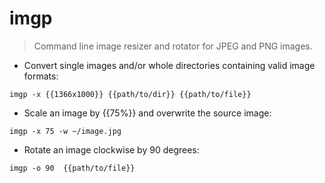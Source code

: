 # imgp

> Command line image resizer and rotator for JPEG and PNG images.

- Convert single images and/or whole directories containing valid image formats:

`imgp -x {{1366x1000}} {{path/to/dir}} {{path/to/file}}`

- Scale an image by {{75%}} and overwrite the source image:

`imgp -x 75 -w ~/image.jpg`

- Rotate an image clockwise by 90 degrees:

`imgp -o 90  {{path/to/file}}`
